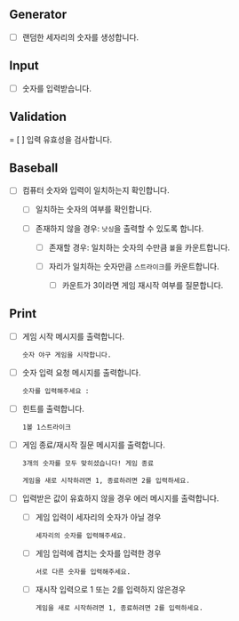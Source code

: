 ## Generator

-   [ ] 랜덤한 세자리의 숫자를 생성합니다.

## Input

-   [ ] 숫자를 입력받습니다.

## Validation

= [ ] 입력 유효성을 검사합니다.

## Baseball

-   [ ] 컴퓨터 숫자와 입력이 일치하는지 확인합니다.

    -   [ ] 일치하는 숫자의 여부를 확인합니다.

    -   [ ] 존재하지 않을 경우: `낫싱`을 출력할 수 있도록 합니다.

        -   [ ] 존재할 경우: 일치하는 숫자의 수만큼 `볼`을 카운트합니다.

        -   [ ] 자리가 일치하는 숫자만큼 `스트라이크`를 카운트합니다.

            -   [ ] 카운트가 3이라면 게임 재시작 여부를 질문합니다.

## Print

-   [ ] 게임 시작 메시지를 출력합니다.

    ```
    숫자 야구 게임을 시작합니다.
    ```

-   [ ] 숫자 입력 요청 메시지를 출력합니다.

    ```
    숫자를 입력해주세요 :
    ```

-   [ ] 힌트를 출력합니다.

    ```
    1볼 1스트라이크
    ```

-   [ ] 게임 종료/재시작 질문 메시지를 출력합니다.

    ```
    3개의 숫자를 모두 맞히셨습니다! 게임 종료

    게임을 새로 시작하려면 1, 종료하려면 2를 입력하세요.
    ```

-   [ ] 입력받은 값이 유효하지 않을 경우 에러 메시지를 출력합니다.

    -   [ ] 게임 입력이 세자리의 숫자가 아닐 경우

        ```
        세자리의 숫자를 입력해주세요.
        ```

    -   [ ] 게임 입력에 겹치는 숫자를 입력한 경우

        ```
        서로 다른 숫자를 입력해주세요.
        ```

    -   [ ] 재시작 입력으로 1 또는 2를 입력하지 않은경우
        ```
        게임을 새로 시작하려면 1, 종료하려면 2를 입력하세요.
        ```
